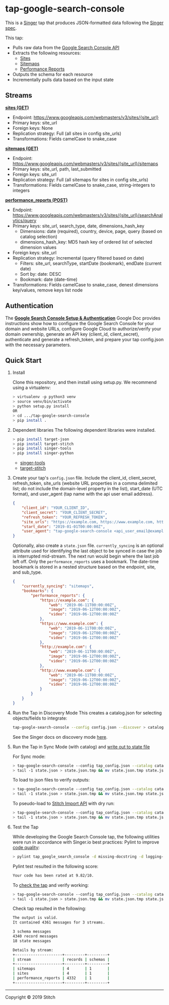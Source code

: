 # tap-google-search-console

This is a [Singer](https://singer.io) tap that produces JSON-formatted data
following the [Singer
spec](https://github.com/singer-io/getting-started/blob/master/SPEC.md).

This tap:

- Pulls raw data from the [Google Search Console API](https://developers.google.com/webmaster-tools/search-console-api-original/v3/how-tos/search_analytics)
- Extracts the following resources:
  - [Sites](https://developers.google.com/webmaster-tools/search-console-api-original/v3/sites/get)
  - [Sitemaps](https://developers.google.com/webmaster-tools/search-console-api-original/v3/sitemaps/list)
  - [Performance Reports](https://developers.google.com/webmaster-tools/search-console-api-original/v3/searchanalytics/query)
- Outputs the schema for each resource
- Incrementally pulls data based on the input state

## Streams
[**sites (GET)**](https://developers.google.com/webmaster-tools/search-console-api-original/v3/sites/get)
- Endpoint: https://www.googleapis.com/webmasters/v3/sites/{site_url}
- Primary keys: site_url
- Foreign keys: None
- Replication strategy: Full (all sites in config site_urls)
- Transformations: Fields camelCase to snake_case

[**sitemaps (GET)**](https://developers.google.com/webmaster-tools/search-console-api-original/v3/sitemaps/list)
- Endpoint: https://www.googleapis.com/webmasters/v3/sites/{site_url}/sitemaps
- Primary keys: site_url, path, last_submitted
- Foreign keys: site_url
- Replication strategy: Full (all sitemaps for sites in config site_urls)
- Transformations: Fields camelCase to snake_case, string-integers to integers

[**performance_reports (POST)**](https://developers.google.com/webmaster-tools/search-console-api-original/v3/searchanalytics/query)
- Endpoint: https://www.googleapis.com/webmasters/v3/sites/{site_url}/searchAnalytics/query
- Primary keys: site_url, search_type, date, dimensions_hash_key
  - Dimensions: date (required), country, device, page, query (based on catalog selection)
  - dimensions_hash_key: MD5 hash key of ordered list of selected dimension values
- Foreign keys: site_url
- Replication strategy: Incremental (query filtered based on date)
  - Filters: site_url, searchType, startDate (bookmark), endDate (current date) 
  - Sort by: date: DESC
  - Bookmark: date (date-time)
- Transformations: Fields camelCase to snake_case, denest dimensions key/values, remove keys list node
 
## Authentication
The [**Google Search Console Setup & Authentication**](https://drive.google.com/open?id=1FojlvtLwS0-BzGS37R0jEXtwSHqSiO1Uw-7RKQQO-C4) Google Doc provides instructions show how to configure the Google Search Console for your domain and website URLs, configure Google Cloud to authorize/verify your domain ownership, generate an API key (client_id, client_secret), authenticate and generate a refresh_token, and prepare your tap config.json with the necessary parameters.

## Quick Start

1. Install

    Clone this repository, and then install using setup.py. We recommend using a virtualenv:

    ```bash
    > virtualenv -p python3 venv
    > source venv/bin/activate
    > python setup.py install
    OR
    > cd .../tap-google-search-console
    > pip install .
    ```
2. Dependent libraries
    The following dependent libraries were installed.
    ```bash
    > pip install target-json
    > pip install target-stitch
    > pip install singer-tools
    > pip install singer-python
    ```
    - [singer-tools](https://github.com/singer-io/singer-tools)
    - [target-stitch](https://github.com/singer-io/target-stitch)

3. Create your tap's `config.json` file. Include the client_id, client_secret, refresh_token, site_urls (website URL properties in a comma delimited list; do not include the domain-level property in the list), start_date (UTC format), and user_agent (tap name with the api user email address).

    ```json
    {
        "client_id": "YOUR_CLIENT_ID",
        "client_secret": "YOUR_CLIENT_SECRET",
        "refresh_token": "YOUR_REFRESH_TOKEN",
        "site_urls": "https://example.com, https://www.example.com, http://example.com, http://www.example.com",
        "start_date": "2019-01-01T00:00:00Z",
        "user_agent": "tap-google-search-console <api_user_email@example.com>"
    }
    ```
    
    Optionally, also create a `state.json` file. `currently_syncing` is an optional attribute used for identifying the last object to be synced in case the job is interrupted mid-stream. The next run would begin where the last job left off.
    Only the `performance_reports` uses a bookmark. The date-time bookmark is stored in a nested structure based on the endpoint, site, and sub_type.

    ```json
    {
        "currently_syncing": "sitemaps",
        "bookmarks": {
            "performance_reports": {
                "https://example.com": {
                    "web": "2019-06-11T00:00:00Z",
                    "image": "2019-06-12T00:00:00Z",
                    "video": "2019-06-12T00:00:00Z"
                },
                "https://www.example.com": {
                    "web": "2019-06-11T00:00:00Z",
                    "image": "2019-06-12T00:00:00Z",
                    "video": "2019-06-12T00:00:00Z"
                },
                "http://example.com": {
                    "web": "2019-06-11T00:00:00Z",
                    "image": "2019-06-12T00:00:00Z",
                    "video": "2019-06-12T00:00:00Z"
                },
                "http://www.example.com": {
                    "web": "2019-06-11T00:00:00Z",
                    "image": "2019-06-12T00:00:00Z",
                    "video": "2019-06-12T00:00:00Z"
                }
            }
        }
    }
    ```

4. Run the Tap in Discovery Mode
    This creates a catalog.json for selecting objects/fields to integrate:
    ```bash
    tap-google-search-console --config config.json --discover > catalog.json
    ```
   See the Singer docs on discovery mode
   [here](https://github.com/singer-io/getting-started/blob/master/docs/DISCOVERY_MODE.md#discovery-mode).

5. Run the Tap in Sync Mode (with catalog) and [write out to state file](https://github.com/singer-io/getting-started/blob/master/docs/RUNNING_AND_DEVELOPING.md#running-a-singer-tap-with-a-singer-target)

    For Sync mode:
    ```bash
    > tap-google-search-console --config tap_config.json --catalog catalog.json > state.json
    > tail -1 state.json > state.json.tmp && mv state.json.tmp state.json
    ```
    To load to json files to verify outputs:
    ```bash
    > tap-google-search-console --config tap_config.json --catalog catalog.json | target-json > state.json
    > tail -1 state.json > state.json.tmp && mv state.json.tmp state.json
    ```
    To pseudo-load to [Stitch Import API](https://github.com/singer-io/target-stitch) with dry run:
    ```bash
    > tap-google-search-console --config tap_config.json --catalog catalog.json | target-stitch --config target_config.json --dry-run > state.json
    > tail -1 state.json > state.json.tmp && mv state.json.tmp state.json
    ```

6. Test the Tap
    
    While developing the Google Search Console tap, the following utilities were run in accordance with Singer.io best practices:
    Pylint to improve [code quality](https://github.com/singer-io/getting-started/blob/master/docs/BEST_PRACTICES.md#code-quality):
    ```bash
    > pylint tap_google_search_console -d missing-docstring -d logging-format-interpolation -d too-many-locals -d too-many-arguments
    ```
    Pylint test resulted in the following score:
    ```bash
    Your code has been rated at 9.82/10.
    ```

    To [check the tap](https://github.com/singer-io/singer-tools#singer-check-tap) and verify working:
    ```bash
    > tap-google-search-console --config tap_config.json --catalog catalog.json | singer-check-tap > state.json
    > tail -1 state.json > state.json.tmp && mv state.json.tmp state.json
    ```
    Check tap resulted in the following:
    ```bash
    The output is valid.
    It contained 4361 messages for 3 streams.

    3 schema messages
    4340 record messages
    18 state messages

    Details by stream:
    +---------------------+---------+---------+
    | stream              | records | schemas |
    +---------------------+---------+---------+
    | sitemaps            | 4       | 1       |
    | sites               | 4       | 1       |
    | performance_reports | 4332    | 1       |
    +---------------------+---------+---------+
    ```
---

Copyright &copy; 2019 Stitch
